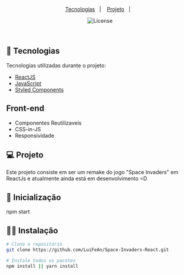 <p align="center">
  <a href="#-tecnologias">Tecnologias</a>&nbsp;&nbsp;&nbsp;|&nbsp;&nbsp;&nbsp;
  <a href="#-projeto">Projeto</a>&nbsp;&nbsp;&nbsp;|&nbsp;&nbsp;&nbsp;
</p>

<p align="center">
  <img  src="https://img.shields.io/static/v1?label=license&message=MIT&color=8257E6&labelColor=121214" alt="License">
</p>

<br>

## 🚀 Tecnologias

Tecnologias utilizadas durante o projeto:

- [ReactJS](https://pt-br.reactjs.org/)
- [JavaScript](https://www.javascript.com/)
- [Styled Components](https://styled-components.com/)

## Front-end
- Componentes Reutilizaveis
- CSS-in-JS
- Responsividade

## 💻 Projeto

Este projeto consiste em ser um remake do jogo "Space Invaders" em ReactJs e atualmente ainda está em desenvolvimento =D 

## 🤖 Inicialização

npm start 

## 👨‍💻 Instalação
```bash
# Clone o repositório
git clone https://github.com/LuiFeAn/Space-Invaders-React.git

# Instale todos os pacotes
npm install || yarn install

